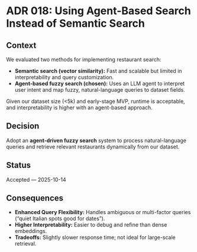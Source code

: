 # ADR 018: Using Agent-Based Search Instead of Semantic Search

## Context
We evaluated two methods for implementing restaurant search:
- **Semantic search (vector similarity):** Fast and scalable but limited in interpretability and query customization.  
- **Agent-based fuzzy search (chosen):** Uses an LLM agent to interpret user intent and map fuzzy, natural-language queries to dataset fields.

Given our dataset size (<5k) and early-stage MVP, runtime is acceptable, and interpretability is higher with an agent-based approach.

## Decision
Adopt an **agent-driven fuzzy search** system to process natural-language queries and retrieve relevant restaurants dynamically from our dataset.

## Status
Accepted — 2025-10-14

## Consequences
- **Enhanced Query Flexibility:** Handles ambiguous or multi-factor queries (“quiet Italian spots good for dates”).  
- **Higher Interpretability:** Easier to debug and refine than dense embeddings.  
- **Tradeoffs:** Slightly slower response time; not ideal for large-scale retrieval.
